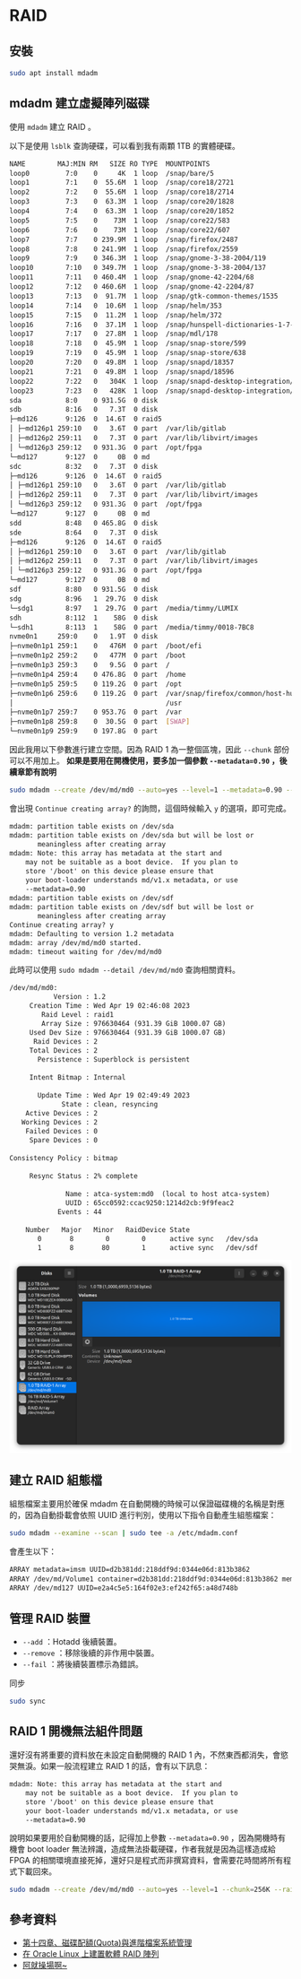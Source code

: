 # RAID

## 安裝

```bash
sudo apt install mdadm
```

## mdadm 建立虛擬陣列磁碟

使用 `mdadm` 建立 RAID 。

以下是使用 `lsblk` 查詢硬碟，可以看到我有兩顆 1TB 的實體硬碟。

```bash
NAME        MAJ:MIN RM   SIZE RO TYPE  MOUNTPOINTS
loop0         7:0    0     4K  1 loop  /snap/bare/5
loop1         7:1    0  55.6M  1 loop  /snap/core18/2721
loop2         7:2    0  55.6M  1 loop  /snap/core18/2714
loop3         7:3    0  63.3M  1 loop  /snap/core20/1828
loop4         7:4    0  63.3M  1 loop  /snap/core20/1852
loop5         7:5    0    73M  1 loop  /snap/core22/583
loop6         7:6    0    73M  1 loop  /snap/core22/607
loop7         7:7    0 239.9M  1 loop  /snap/firefox/2487
loop8         7:8    0 241.9M  1 loop  /snap/firefox/2559
loop9         7:9    0 346.3M  1 loop  /snap/gnome-3-38-2004/119
loop10        7:10   0 349.7M  1 loop  /snap/gnome-3-38-2004/137
loop11        7:11   0 460.4M  1 loop  /snap/gnome-42-2204/68
loop12        7:12   0 460.6M  1 loop  /snap/gnome-42-2204/87
loop13        7:13   0  91.7M  1 loop  /snap/gtk-common-themes/1535
loop14        7:14   0  10.6M  1 loop  /snap/helm/353
loop15        7:15   0  11.2M  1 loop  /snap/helm/372
loop16        7:16   0  37.1M  1 loop  /snap/hunspell-dictionaries-1-7-2004/2
loop17        7:17   0  27.8M  1 loop  /snap/mdl/178
loop18        7:18   0  45.9M  1 loop  /snap/snap-store/599
loop19        7:19   0  45.9M  1 loop  /snap/snap-store/638
loop20        7:20   0  49.8M  1 loop  /snap/snapd/18357
loop21        7:21   0  49.8M  1 loop  /snap/snapd/18596
loop22        7:22   0   304K  1 loop  /snap/snapd-desktop-integration/49
loop23        7:23   0   428K  1 loop  /snap/snapd-desktop-integration/57
sda           8:0    0 931.5G  0 disk  
sdb           8:16   0   7.3T  0 disk  
├─md126       9:126  0  14.6T  0 raid5 
│ ├─md126p1 259:10   0   3.6T  0 part  /var/lib/gitlab
│ ├─md126p2 259:11   0   7.3T  0 part  /var/lib/libvirt/images
│ └─md126p3 259:12   0 931.3G  0 part  /opt/fpga
└─md127       9:127  0     0B  0 md    
sdc           8:32   0   7.3T  0 disk  
├─md126       9:126  0  14.6T  0 raid5 
│ ├─md126p1 259:10   0   3.6T  0 part  /var/lib/gitlab
│ ├─md126p2 259:11   0   7.3T  0 part  /var/lib/libvirt/images
│ └─md126p3 259:12   0 931.3G  0 part  /opt/fpga
└─md127       9:127  0     0B  0 md    
sdd           8:48   0 465.8G  0 disk  
sde           8:64   0   7.3T  0 disk  
├─md126       9:126  0  14.6T  0 raid5 
│ ├─md126p1 259:10   0   3.6T  0 part  /var/lib/gitlab
│ ├─md126p2 259:11   0   7.3T  0 part  /var/lib/libvirt/images
│ └─md126p3 259:12   0 931.3G  0 part  /opt/fpga
└─md127       9:127  0     0B  0 md    
sdf           8:80   0 931.5G  0 disk  
sdg           8:96   1  29.7G  0 disk  
└─sdg1        8:97   1  29.7G  0 part  /media/timmy/LUMIX
sdh           8:112  1    58G  0 disk  
└─sdh1        8:113  1    58G  0 part  /media/timmy/0018-7BC8
nvme0n1     259:0    0   1.9T  0 disk  
├─nvme0n1p1 259:1    0   476M  0 part  /boot/efi
├─nvme0n1p2 259:2    0   477M  0 part  /boot
├─nvme0n1p3 259:3    0   9.5G  0 part  /
├─nvme0n1p4 259:4    0 476.8G  0 part  /home
├─nvme0n1p5 259:5    0 119.2G  0 part  /opt
├─nvme0n1p6 259:6    0 119.2G  0 part  /var/snap/firefox/common/host-hunspell
│                                      /usr
├─nvme0n1p7 259:7    0 953.7G  0 part  /var
├─nvme0n1p8 259:8    0  30.5G  0 part  [SWAP]
└─nvme0n1p9 259:9    0 197.8G  0 part  
```

因此我用以下參數進行建立空間。因為 RAID 1 為一整個區塊，因此 `--chunk` 部份可以不用加上。 **如果是要用在開機使用，要多加一個參數 `--metadata=0.90` ，後續章節有說明**

```bash
sudo mdadm --create /dev/md/md0 --auto=yes --level=1 --metadata=0.90 --raid-devices=2 --spare-devices=0 /dev/sd{a,f}
```

會出現 `Continue creating array?` 的詢問，這個時候輸入 `y` 的選項，即可完成。

```text
mdadm: partition table exists on /dev/sda
mdadm: partition table exists on /dev/sda but will be lost or
       meaningless after creating array
mdadm: Note: this array has metadata at the start and
    may not be suitable as a boot device.  If you plan to
    store '/boot' on this device please ensure that
    your boot-loader understands md/v1.x metadata, or use
    --metadata=0.90
mdadm: partition table exists on /dev/sdf
mdadm: partition table exists on /dev/sdf but will be lost or
       meaningless after creating array
Continue creating array? y
mdadm: Defaulting to version 1.2 metadata
mdadm: array /dev/md/md0 started.
mdadm: timeout waiting for /dev/md/md0
```

此時可以使用 `sudo mdadm --detail /dev/md/md0` 查詢相關資料。

```text
/dev/md/md0:
           Version : 1.2
     Creation Time : Wed Apr 19 02:46:08 2023
        Raid Level : raid1
        Array Size : 976630464 (931.39 GiB 1000.07 GB)
     Used Dev Size : 976630464 (931.39 GiB 1000.07 GB)
      Raid Devices : 2
     Total Devices : 2
       Persistence : Superblock is persistent

     Intent Bitmap : Internal

       Update Time : Wed Apr 19 02:49:49 2023
             State : clean, resyncing 
    Active Devices : 2
   Working Devices : 2
    Failed Devices : 0
     Spare Devices : 0

Consistency Policy : bitmap

     Resync Status : 2% complete

              Name : atca-system:md0  (local to host atca-system)
              UUID : 65cc0592:ccac9250:1214d2cb:9f9feac2
            Events : 44

    Number   Major   Minor   RaidDevice State
       0       8        0        0      active sync   /dev/sda
       1       8       80        1      active sync   /dev/sdf
```

![2023-04-19-03-04-07](assets/2023-04-19-03-04-07.png)

## 建立 RAID 組態檔

組態檔案主要用於確保 mdadm 在自動開機的時候可以保證磁碟機的名稱是對應的，因為自動掛載會依照 UUID 進行判別，使用以下指令自動產生組態檔案：

```bash
sudo mdadm --examine --scan | sudo tee -a /etc/mdadm.conf
```

會產生以下：

```bash
ARRAY metadata=imsm UUID=d2b381dd:218ddf9d:0344e06d:813b3862
ARRAY /dev/md/Volume1 container=d2b381dd:218ddf9d:0344e06d:813b3862 member=0 UUID=926f3af9:4ad9d37b:f2761048:8c3ec4de
ARRAY /dev/md127 UUID=e2a4c5e5:164f02e3:ef242f65:a48d748b
```

## 管理 RAID 裝置

- `--add` ：Hotadd 後續裝置。
- `--remove` ：移除後續的非作用中裝置。
- `--fail` ：將後續裝置標示為錯誤。

同步

```bash
sudo sync
```

## RAID 1 開機無法組件問題

還好沒有將重要的資料放在未設定自動開機的 RAID 1 內，不然東西都消失，會慾哭無淚。如果一般流程建立 RAID 1 的話，會有以下訊息：

```text
mdadm: Note: this array has metadata at the start and
    may not be suitable as a boot device.  If you plan to
    store '/boot' on this device please ensure that
    your boot-loader understands md/v1.x metadata, or use
    --metadata=0.90
```

說明如果要用於自動開機的話，記得加上參數 `--metadata=0.90` ，因為開機時有機會 boot loader 無法辨識，造成無法掛載硬碟，作者我就是因為這樣造成給 FPGA 的相關環境直接死掉，還好只是程式而非撰寫資料，會需要花時間將所有程式下載回來。

```bash
sudo mdadm --create /dev/md/md0 --auto=yes --level=1 --chunk=256K --raid-devices=2 --spare-devices=0 /dev/sd{a,f} --metadata=0.90
```

## 參考資料

- [第十四章、磁碟配額(Quota)與進階檔案系統管理](https://linux.vbird.org/linux_basic/centos7/0420quota.php)
- [在 Oracle Linux 上建置軟體 RAID 陣列](https://docs.oracle.com/zh-tw/learn/ol-mdadm/#introduction)
- [阿就操場啊~](https://2formosa.blogspot.com/2017/04/mdadm-raid1-boot-metadata.html)

